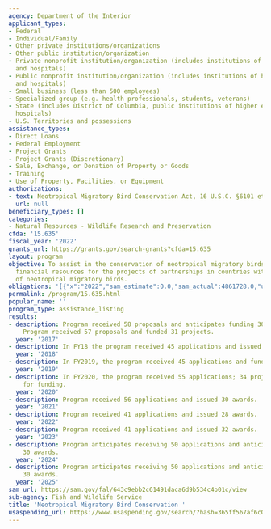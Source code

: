 ```yaml
---
agency: Department of the Interior
applicant_types:
- Federal
- Individual/Family
- Other private institutions/organizations
- Other public institution/organization
- Private nonprofit institution/organization (includes institutions of higher education
  and hospitals)
- Public nonprofit institution/organization (includes institutions of higher education
  and hospitals)
- Small business (less than 500 employees)
- Specialized group (e.g. health professionals, students, veterans)
- State (includes District of Columbia, public institutions of higher education and
  hospitals)
- U.S. Territories and possessions
assistance_types:
- Direct Loans
- Federal Employment
- Project Grants
- Project Grants (Discretionary)
- Sale, Exchange, or Donation of Property or Goods
- Training
- Use of Property, Facilities, or Equipment
authorizations:
- text: Neotropical Migratory Bird Conservation Act, 16 U.S.C. §6101 et seq.
  url: null
beneficiary_types: []
categories:
- Natural Resources - Wildlife Research and Preservation
cfda: '15.635'
fiscal_year: '2022'
grants_url: https://grants.gov/search-grants?cfda=15.635
layout: program
objective: To assist in the conservation of neotropical migratory birds by providing
  financial resources for the projects of partnerships in countries within the ranges
  of neotropical migratory birds.
obligations: '[{"x":"2022","sam_estimate":0.0,"sam_actual":4861728.0,"usa_spending_actual":4675164.61},{"x":"2023","sam_estimate":0.0,"sam_actual":4947000.0,"usa_spending_actual":4962307.12},{"x":"2024","sam_estimate":4947000.0,"sam_actual":0.0,"usa_spending_actual":4981521.28}]'
permalink: /program/15.635.html
popular_name: ''
program_type: assistance_listing
results:
- description: Program received 58 proposals and anticipates funding 30 projects.
    Program received 57 proposals and funded 31 projects.
  year: '2017'
- description: In FY18 the program received 45 applications and issued 28 awards.
  year: '2018'
- description: In FY2019, the program received 45 applications and funded 24 projects.
  year: '2019'
- description: In FY2020, the program received 55 applications; 34 projects were selected
    for funding.
  year: '2020'
- description: Program received 56 applications and issued 30 awards.
  year: '2021'
- description: Program received 41 applications and issued 28 awards.
  year: '2022'
- description: Program received 41 applications and issued 32 awards.
  year: '2023'
- description: Program anticipates receiving 50 applications and anticipates issuing
    30 awards.
  year: '2024'
- description: Program anticipates receiving 50 applications and anticipates issuing
    30 awards.
  year: '2025'
sam_url: https://sam.gov/fal/643c9ebb2c61491daca6d9b534c4b01c/view
sub-agency: Fish and Wildlife Service
title: 'Neotropical Migratory Bird Conservation '
usaspending_url: https://www.usaspending.gov/search/?hash=365ff567af6c02ed922168ae8c5f285a
---
```

